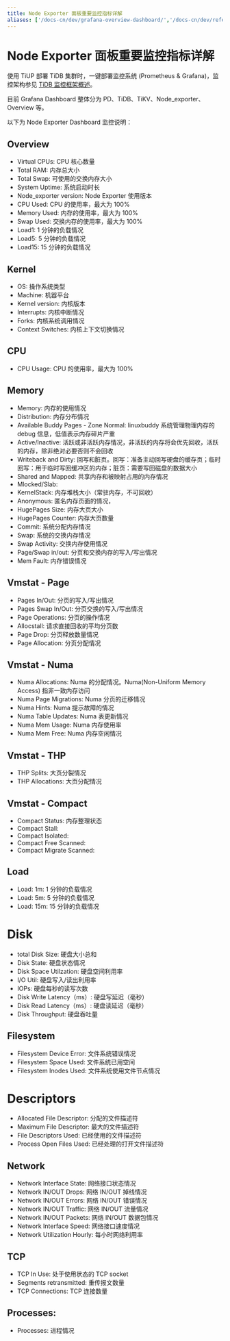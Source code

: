 ```yaml
---
title: Node Exporter 面板重要监控指标详解
aliases: ['/docs-cn/dev/grafana-overview-dashboard/','/docs-cn/dev/reference/key-monitoring-metrics/overview-dashboard/']
---
```


# Node Exporter 面板重要监控指标详解

使用 TiUP 部署 TiDB 集群时，一键部署监控系统 (Prometheus & Grafana)，监控架构参见 [TiDB 监控框架概述](/tidb-monitoring-framework.md)。

目前 Grafana Dashboard 整体分为 PD、TiDB、TiKV、Node\_exporter、Overview 等。

以下为 Node Exporter Dashboard 监控说明：

## Overview

- Virtual CPUs: CPU 核心数量
- Total RAM: 内存总大小
- Total Swap: 可使用的交换内存大小
- System Uptime: 系统启动时长
- Node_exporter version: Node Exporter 使用版本
- CPU Used: CPU 的使用率，最大为 100%
- Memory Used: 内存的使用率，最大为 100%
- Swap Used: 交换内存的使用率，最大为 100%
- Load1: 1 分钟的负载情况
- Load5: 5 分钟的负载情况
- Load15: 15 分钟的负载情况

## Kernel

- OS: 操作系统类型
- Machine: 机器平台
- Kernel version: 内核版本
- Interrupts: 内核中断情况
- Forks: 内核系统调用情况
- Context Switches: 内核上下文切换情况

## CPU

- CPU Usage: CPU 的使用率，最大为 100%

## Memory

- Memory: 内存的使用情况
- Distribution: 内存分布情况
- Available Buddy Pages - Zone Normal: linuxbuddy 系统管理物理内存的 debug 信息，低值表示内存碎片严重
- Active/Inactive: 活跃或非活跃内存情况，非活跃的内存将会优先回收，活跃的内存，除非绝对必要否则不会回收
- Writeback and Dirty: 回写和脏页。回写：准备主动回写硬盘的缓存页；临时回写：用于临时写回缓冲区的内存；脏页：需要写回磁盘的数据大小
- Shared and Mapped: 共享内存和被映射占用的内存情况
- Mlocked/Slab:
- KernelStack: 内存堆栈大小（常驻内存，不可回收）
- Anonymous: 匿名内存页面的情况，
- HugePages Size: 内存大页大小
- HugePages Counter: 内存大页数量
- Commit: 系统分配内存情况
- Swap: 系统的交换内存情况
- Swap Activity: 交换内存使用情况
- Page/Swap in/out: 分页和交换内存的写入/写出情况
- Mem Fault: 内存错误情况

## Vmstat - Page

- Pages In/Out: 分页的写入/写出情况
- Pages Swap In/Out: 分页交换的写入/写出情况
- Page Operations: 分页的操作情况
- Allocstall: 请求直接回收的平均分页数
- Page Drop: 分页释放数量情况
- Page Allocation: 分页分配情况

## Vmstat - Numa

- Numa Allocations: Numa 的分配情况。Numa(Non-Uniform Memory Access) 指非一致内存访问
- Numa Page Migrations: Numa 分页的迁移情况
- Numa Hints: Numa 提示故障的情况
- Numa Table Updates: Numa 表更新情况
- Numa Mem Usage: Numa 内存使用率
- Numa Mem Free: Numa 内存空闲情况

## Vmstat - THP

- THP Splits: 大页分裂情况
- THP Allocations: 大页分配情况

## Vmstat - Compact

- Compact Status: 内存整理状态
- Compact Stall: 
- Compact Isolated:
- Compact Free Scanned:
- Compact Migrate Scanned:

## Load

- Load: 1m: 1 分钟的负载情况
- Load: 5m: 5 分钟的负载情况
- Load: 15m: 15 分钟的负载情况

# Disk

- total Disk Size: 硬盘大小总和
- Disk State: 硬盘状态情况
- Disk Space Utilzation: 硬盘空间利用率
- I/O Util: 硬盘写入/读出利用率
- IOPs: 硬盘每秒的读写次数
- Disk Write Latency（ms）: 硬盘写延迟（毫秒）
- Disk Read Latency（ms）: 硬盘读延迟（毫秒）
- Disk Throughput: 硬盘吞吐量

## Filesystem

- Filesystem Device Error: 文件系统错误情况
- Filesystem Space Used: 文件系统已用空间
- Filesystem Inodes Used: 文件系统使用文件节点情况

# Descriptors

- Allocated File Descriptor: 分配的文件描述符
- Maximum File Descriptor: 最大的文件描述符
- File Descriptors Used: 已经使用的文件描述符
- Process Open Files Used: 已经处理的打开文件描述符

## Network

- Network Interface State: 网络接口状态情况
- Network IN/OUT Drops: 网络 IN/OUT 掉线情况
- Network IN/OUT Errors: 网络 IN/OUT 错误情况
- Network IN/OUT Traffic: 网络 IN/OUT 流量情况
- Network IN/OUT Packets: 网络 IN/OUT 数据包情况
- Network Interface Speed: 网络接口速度情况
- Network Utilization Hourly: 每小时网络利用率

## TCP

- TCP In Use: 处于使用状态的 TCP socket
- Segments retransmitted: 重传报文数量
- TCP Connections: TCP 连接数量

## Processes:

- Processes: 进程情况
